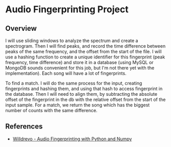 # Audio Fingerprinting Project

## Overview

I will use sliding windows to analyze the spectrum and create a spectrogram. Then I will find peaks, and record the time difference between peaks of the same frequency, and the offset from the start of the file. I will use a hashing function to create a unique identifier for this fingerprint (peak frequency, time difference) and store it in a database (using MySQL or MongoDB sounds convenient for this job, but I'm not there yet with the implementation). Each song will have a lot of fingerprints. 

To find a match. I will do the same process for the input, creating fingerprints and hashing them, and using that hash to access fingerprint in the database. Then I will need to align them, by subtracting the absolute offset of the fingerprint in the db with the relative offset from the start of the input sample. For a match, we return the song which has the biggest number of counts with the same difference. 

## References

* [Willdrevo - Audio Fingerprinting with Python and Numpy](http://willdrevo.com/fingerprinting-and-audio-recognition-with-python/)
